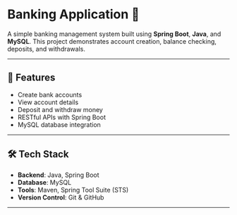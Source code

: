 # Banking Application 🏦

A simple banking management system built using **Spring Boot**, **Java**, and **MySQL**. This project demonstrates account creation, balance checking, deposits, and withdrawals.

---

## 🚀 Features

- Create bank accounts
- View account details
- Deposit and withdraw money
- RESTful APIs with Spring Boot
- MySQL database integration

---

## 🛠️ Tech Stack

- **Backend**: Java, Spring Boot
- **Database**: MySQL
- **Tools**: Maven, Spring Tool Suite (STS)
- **Version Control**: Git & GitHub

---

